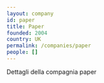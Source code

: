 ```yaml
---
layout: company
id: paper
title: Paper
founded: 2004
country: UK
permalink: /companies/paper
people: []
---
```


Dettagli della compagnia paper